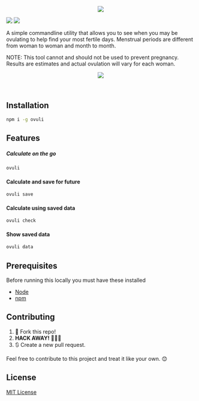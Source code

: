 <p align="center">
 <img src="https://user-images.githubusercontent.com/3650216/73588142-4d1d7180-44eb-11ea-8ace-75d4e69c8a43.png"/>
</p>

![](https://img.shields.io/npm/v/ovuli) ![](https://img.shields.io/npm/l/ovuli)

A simple commandline utility that allows you to see when you may be ovulating to help find your most fertile days. Menstrual periods are different from woman to woman and month to month.

NOTE: This tool cannot and should not be used to prevent pregnancy. Results are estimates and actual ovulation will vary for each woman.

<p align="center">
 <img src="https://user-images.githubusercontent.com/3650216/73588516-1bf37000-44f0-11ea-8d50-bcc16a23088d.gif">
</p>

&nbsp;

## Installation

```sh
npm i -g ovuli
```

## Features

##### Calculate on the go 
```sh
ovuli
```

#### Calculate and save for future
```sh
ovuli save
```

#### Calculate using saved data
```sh
ovuli check
```

#### Show saved data
```sh
ovuli data
```

## Prerequisites

Before running this locally you must have these installed

- [Node](https://nodejs.org/)
- [npm](https://www.npmjs.com/)

## Contributing

1. 🍴 Fork this repo!
2. **HACK AWAY!** 🔨🔨🔨
3. 🔃 Create a new pull request.

Feel free to contribute to this project and treat it like your own. 😊

## License

[MIT License](https://github.com/sarthology/ovuli/blob/master/license)

